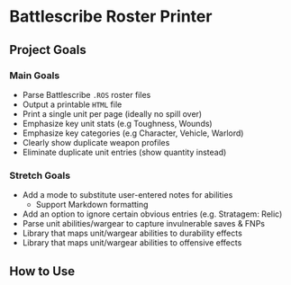 # Battlescribe Roster Printer
## Project Goals
### Main Goals
- Parse Battlescribe `.ROS` roster files
- Output a printable `HTML` file
- Print a single unit per page (ideally no spill over)
- Emphasize key unit stats (e.g Toughness, Wounds)
- Emphasize key categories (e.g Character, Vehicle, Warlord)
- Clearly show duplicate weapon profiles
- Eliminate duplicate unit entries (show quantity instead)
### Stretch Goals
- Add a mode to substitute user-entered notes for abilities
  - Support Markdown formatting
- Add an option to ignore certain obvious entries (e.g. Stratagem: Relic)
- Parse unit abilities/wargear to capture invulnerable saves & FNPs
- Library that maps unit/wargear abilities to durability effects
- Library that maps unit/wargear abilities to offensive effects

## How to Use